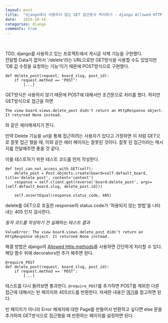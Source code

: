 ```yaml
---
layout: post
title:  "django에서 사용하지 않는 GET 접근방식 처리하기 - django Allowed HTTP methods"
date:   2016-10-16
categories: django
comments: true
---
```


<br>  

TDD, django를 사용하고 있는 프로젝트에서 게시글 삭제 기능을 구현했다.  
전달할 Data가 없어서 '/delete'라는 URL으로만 GET방식을 사용할 수도 있었지만 'DB 값 수정을 요청하는 기능'이기 때문에 POST방식으로 구현했다.  

```
def delete_post(request, board_slug, post_id):
    if request.method == 'POST':
        [...]
```  

GET방식은 사용하지 않기 때문에 POST에 대해서만 조건문으로 처리를 했다. 하지만 GET방식으로 접근을 하면   

```
The view board.views.delete_post didn't return an HttpResponse object. It returned None instead.
```  

와 같은 에러메세지가 뜬다.  

만약 Delete 기능을 url을 통해 접근하려는 사용자가 있다고 가정하면 이 처럼 GET으로 잘못 접근 했을 때, 이와 같은 에러 페이지는 잘못된 것이다. 잘못 된 접근이라는 메시지를 전달해주면 좋을 것 같다.  

이를 테스트하기 위한 테스트 코드를 먼저 작성한다.  

```
def test_can_not_access_with_GET(self):
    delete_post = Post.objects.create(board=self.default_board, title='delete post', content='content')
    response = self.client.get(reverse('board:delete_post', args=[self.default_board.slug, delete_post.id]))

    self.assertEqual(response.status_code, 405)
```  

delete를 GET으로 호출한 response의 status code가 '허용되지 않는 방법'을 나타내는 405 인지 검사한다.   

_동작 코드를 작성하기 전 실패하는 테스트 결과_  

```
ValueError: The view board.views.delete_post didn't return an HttpResponse object. It returned None instead.
```  

해결 방법은 django의 [Allowed Http methods](https://docs.djangoproject.com/en/1.10/topics/http/decorators/#allowed-http-methods)를 사용하면 간단하게 처리할 수 있다. 해당 함수 위에 decorators만 추가 해주면 된다.

```
@require_POST
def delete_post(request, board_slug, post_id):
    if request.method == 'POST':
        [...]
```  

테스트를 다시 돌려보면 통과한다. `@require_POST`를 추가하면 POST를 제외한 다른 접근에 대해서는 빈 페이지와 405코드를 반환한다. 자세한 내용은 [여기](https://docs.djangoproject.com/en/1.10/topics/http/decorators/#allowed-http-methods)를 참고하면 된다.


빈 페이지가 아니라 Error 메세지에 대한 Page를 만들어서 반환하고 싶다면 else 문을 추가하여 GET방식으로 접근했을 때 반환하는 페이지를 설정하면 된다.  
